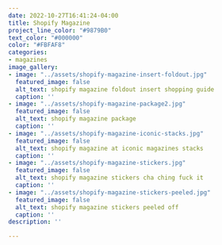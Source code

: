 ```yaml
---
date: 2022-10-27T16:41:24-04:00
title: Shopify Magazine
project_line_color: "#9879B0"
text_color: "#000000"
color: "#FBFAF8"
categories:
- magazines
image_gallery:
- image: "../assets/shopify-magazine-insert-foldout.jpg"
  featured_image: false
  alt_text: shopify magazine foldout insert shopping guide
  caption: ''
- image: "../assets/shopify-magazine-package2.jpg"
  featured_image: false
  alt_text: shopify magazine package
  caption: ''
- image: "../assets/shopify-magazine-iconic-stacks.jpg"
  featured_image: false
  alt_text: shopify magazine at iconic magazines stacks
  caption: ''
- image: "../assets/shopify-magazine-stickers.jpg"
  featured_image: false
  alt_text: shopify magazine stickers cha ching fuck it
  caption: ''
- image: "../assets/shopify-magazine-stickers-peeled.jpg"
  featured_image: false
  alt_text: shopify magazine stickers peeled off
  caption: ''
description: ''

---
```

